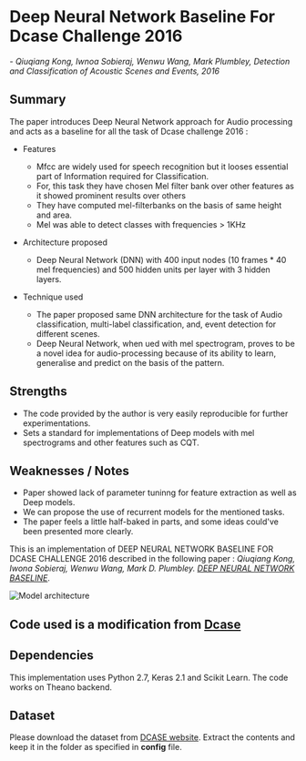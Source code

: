 # Deep Neural Network Baseline For Dcase Challenge 2016

*- Qiuqiang Kong, Iwnoa Sobieraj, Wenwu Wang, Mark Plumbley, Detection and Classification of Acoustic Scenes and Events, 2016*

## Summary

The paper introduces Deep Neural Network approach for Audio processing and acts as a baseline for all the task of Dcase challenge 2016 :

- Features
    -  Mfcc are widely used for speech recognition but it looses essential part of Information required for Classification.
    -  For, this task they have chosen Mel filter bank over other features as it showed prominent results over others
    -  They have computed mel-filterbanks on the basis of same height and area.
    -  Mel was able to detect classes with frequencies > 1KHz
- Architecture proposed
    - Deep Neural Network (DNN) with 400 input nodes (10 frames * 40 mel frequencies) and 500 hidden units per layer with 3 hidden layers.
  
- Technique used
    - The paper proposed same DNN architecture for the task of Audio classification, multi-label classification, and, event detection for different scenes.
    - Deep Neural Network, when ued with mel spectrogram, proves to be a novel idea for audio-processing because of its ability to learn, generalise and predict on the basis of the pattern.

## Strengths
- The code provided by the author is very easily reproducible for further experimentations.
- Sets a standard for implementations of Deep models with mel spectrograms and other features such as CQT.

## Weaknesses / Notes
-  Paper showed lack of parameter tuninng for feature extraction as well as Deep models.
-  We can propose the use of recurrent models for the mentioned tasks.
- The paper feels a little half-baked in parts, and some ideas could've been presented more clearly.


This is an implementation of DEEP NEURAL NETWORK BASELINE FOR DCASE CHALLENGE 2016 described in the following paper : *Qiuqiang Kong, Iwona Sobieraj, Wenwu Wang, Mark D. Plumbley. [DEEP NEURAL NETWORK BASELINE](http://www.cs.tut.fi/sgn/arg/dcase2016/documents/workshop/Kong-DCASE2016workshop.pdf)*. 

![Model architecture](https://github.com/akshitac8/Paper-Implementation/blob/master/Audio/Dcase16Task1_Kong/Dcase_kong.png)

## Code used is a modification from [Dcase](http://www.cs.tut.fi/sgn/arg/dcase2016/documents/workshop/Kong-DCASE2016workshop.pdf)

## Dependencies
This implementation uses Python 2.7, Keras 2.1 and Scikit Learn. The code works on Theano backend. 

## Dataset 
Please download the dataset from [DCASE website](http://www.cs.tut.fi/sgn/arg/dcase2016/task-acoustic-scene-classification). Extract the contents and keep it in the folder as specified in **config** file.